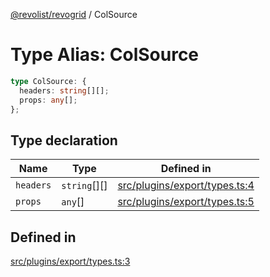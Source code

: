 [@revolist/revogrid](README.md) / ColSource

# Type Alias: ColSource

```ts
type ColSource: {
  headers: string[][];
  props: any[];
};
```

## Type declaration

| Name | Type | Defined in |
| ------ | ------ | ------ |
| `headers` | `string`[][] | [src/plugins/export/types.ts:4](https://github.com/revolist/revogrid/blob/2ebd07d1ea2e60cec0c080f59af7557401bdcc98/src/plugins/export/types.ts#L4) |
| `props` | `any`[] | [src/plugins/export/types.ts:5](https://github.com/revolist/revogrid/blob/2ebd07d1ea2e60cec0c080f59af7557401bdcc98/src/plugins/export/types.ts#L5) |

## Defined in

[src/plugins/export/types.ts:3](https://github.com/revolist/revogrid/blob/2ebd07d1ea2e60cec0c080f59af7557401bdcc98/src/plugins/export/types.ts#L3)
